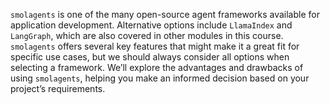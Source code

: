 `smolagents` is one of the many open-source agent frameworks available for application development. Alternative options include `LlamaIndex` and `LangGraph`, which are also covered in other modules in this course. `smolagents` offers several key features that might make it a great fit for specific use cases, but we should always consider all options when selecting a framework. We’ll explore the advantages and drawbacks of using `smolagents`, helping you make an informed decision based on your project’s requirements.